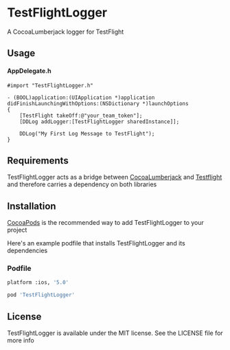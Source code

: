 TestFlightLogger
================

A CocoaLumberjack logger for TestFlight

## Usage

#### AppDelegate.h

```ObjC
#import "TestFlightLogger.h"

- (BOOL)application:(UIApplication *)application didFinishLaunchingWithOptions:(NSDictionary *)launchOptions
{
    [TestFlight takeOff:@"your_team_token"];
    [DDLog addLogger:[TestFlightLogger sharedInstance]];

    DDLog("My First Log Message to TestFlight");
}

```

## Requirements

TestFlightLogger acts as a bridge between [CocoaLumberjack](https://github.com/robbiehanson/CocoaLumberjack) and [Testflight](https://testflightapp.com/) and therefore carries a dependency on both libraries

## Installation

[CocoaPods](http://cocoapods.org/) is the recommended way to add TestFlightLogger to your project

Here's an example podfile that installs TestFlightLogger and its dependencies

### Podfile

```bash
platform :ios, '5.0'

pod 'TestFlightLogger'

```

## License

TestFlightLogger is available under the MIT license.  See the LICENSE file for more info